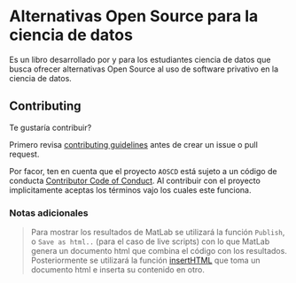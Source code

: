 
# Alternativas Open Source para la ciencia de datos

Es un libro desarrollado por y para los estudiantes ciencia de datos que busca ofrecer alternativas Open Source al uso de software privativo en la ciencia de datos.


## Contributing

Te gustaría contribuir?

Primero revisa [contributing guidelines](https://github.com/AOSCD/AOSCD/blob/main/.github/CONTRIBUTING.md) antes de crear un issue o pull request.

Por facor, ten en cuenta que el proyecto `AOSCD` está sujeto a un código de conducta [Contributor Code of Conduct](https://contributor-covenant.org/version/2/0/CODE_OF_CONDUCT.html). Al contribuir con el proyecto implicitamente aceptas los términos vajo los cuales este funciona.

### Notas adicionales

> Para mostrar los resultados de MatLab se utilizará la función `Publish`, o `Save as html..` (para el caso de live scripts) con lo que MatLab genera un documento html que combina el código con los resultados. Posteriormente se utilizará la función [insertHTML](https://drdsdaniel.github.io/Dmisc/reference/insertHTML.html) que toma un documento html e inserta su contenido en otro.

<!--
Para poder trabajar con el formato bs4_book:
https://stackoverflow.com/questions/64778429/how-can-i-use-the-new-bs4-theme-in-bookdown
-->
